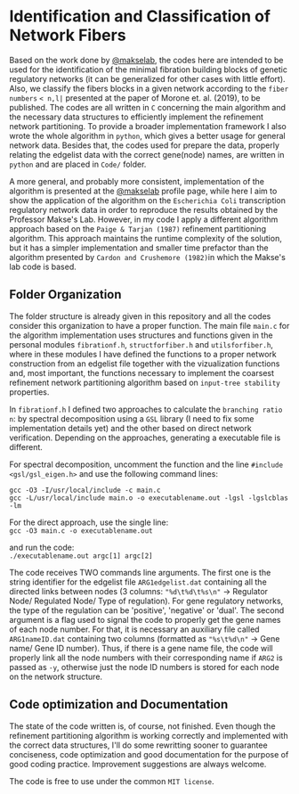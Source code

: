 # Identification and Classification of Network Fibers

Based on the work done by [@makselab](https://github.com/makselab), the codes here are intended to be used for the identification of the minimal fibration building blocks of genetic regulatory networks (it can be generalized for other cases with little effort). Also, we classify the fibers blocks in a given network according to the `fiber numbers` `< n,l|` presented at the paper of Morone et. al. (2019), to be published. The codes are all written in `C` concerning the main algorithm and the necessary data structures to efficiently implement the refinement network partitioning. To provide a broader implementation framework I also wrote the whole algorithm in `python`, which gives a better usage for general network data. Besides that, the codes used for prepare the data, properly relating the edgelist data with the correct gene(node) names, are written in `python` and are placed in `Code/` folder.

A more general, and probably more consistent, implementation of the algorithm is presented at the [@makselab](https://github.com/makselab) profile page, while here I aim to show the application of the algorithm on the `Escherichia Coli` transcription regulatory network data in order to reproduce the results obtained by the Professor Makse's Lab. However, in my code I apply a different algorithm approach based on the `Paige & Tarjan (1987)` refinement partitioning algorithm. This approach maintains the runtime complexity of the solution, but it has a simpler implementation and smaller time prefactor than the algorithm presented by `Cardon and Crushemore (1982)`in which the Makse's lab code is based.

## Folder Organization

The folder structure is already given in this repository and all the codes consider this organization to have a proper function. The main file `main.c` for the algorithm implementation uses structures and functions given in the personal modules `fibrationf.h`, `structforfiber.h` and `utilsforfiber.h`, where in these modules I have defined the functions to a proper network construction from an edgelist file together with the vizualization functions and, most important, the functions necessary to implement the coarsest refinement network partitioning algorithm based on `input-tree stability` properties.

In `fibrationf.h` I defined two approaches to calculate the `branching ratio n`: by spectral decomposition using a `GSL` library (I need to fix some implementation details yet) and the other based on direct network verification. Depending on the approaches, generating a executable file is different.

For spectral decomposition, uncomment the function and the line `#include <gsl/gsl_eigen.h>` and use the following command lines:

`gcc -O3 -I/usr/local/include -c main.c`  
`gcc -L/usr/local/include main.o -o executablename.out -lgsl -lgslcblas -lm`

For the direct approach, use the single line:  
`gcc -O3 main.c -o executablename.out`  

and run the code:  
`./executablename.out argc[1] argc[2]`

The code receives TWO commands line arguments. The first one is the string identifier for the edgelist file
`ARG1edgelist.dat` containing all the directed links between nodes (3 columns: `"%d\t%d\t%s\n"` -> Regulator Node/ 
Regulated Node/ Type of regulation). For gene regulatory networks, the type of the regulation can be 'positive', 'negative' 
or 'dual'. The second argument is a flag used to signal the code to properly get the gene names of each node number. For 
that, it is necessary an auxiliary file called `ARG1nameID.dat` containing two columns (formatted as `"%s\t%d\n"` -> Gene 
name/ Gene ID number). Thus, if there is a gene name file, the code will properly link all the node numbers with their 
corresponding name if `ARG2` is passed as `-y`, otherwise just the node ID numbers is stored for each node on the network
structure.

## Code optimization and Documentation

The state of the code written is, of course, not finished. Even though the refinement partitioning algorithm is working correctly and implemented with the correct data structures, I'll do some rewritting sooner to guarantee conciseness, code optimization and good documentation for the purpose of good coding practice. Improvement suggestions are always welcome.

The code is free to use under the common `MIT license`.

